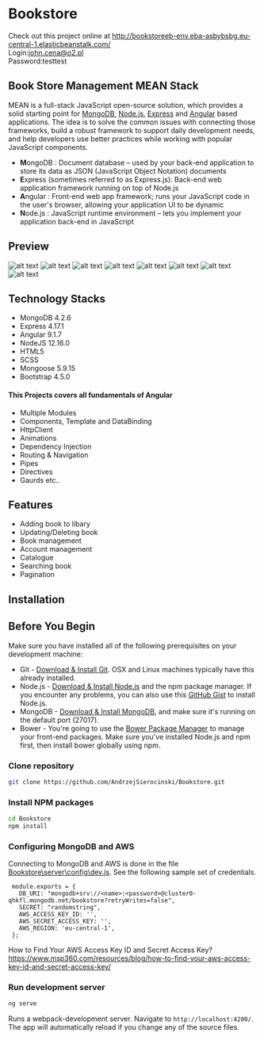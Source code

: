 # Bookstore
Check out this project online at http://bookstoreeb-env.eba-asbybsbg.eu-central-1.elasticbeanstalk.com/    
Login:john.cena@o2.pl   
Password:testtest   
## Book Store Management MEAN Stack

MEAN is a full-stack JavaScript open-source solution, which provides a solid starting point for [MongoDB](http://www.mongodb.org/), [Node.js](http://www.nodejs.org/), [Express](http://expressjs.com/)
and [Angular](http://angular.io/) based applications. The idea is to solve the common issues with connecting those frameworks, build a robust
 framework to support daily development needs, and help developers use better practices while working with popular JavaScript components.

- **M**ongoDB : Document database – used by your back-end application to store its data as JSON (JavaScript Object Notation) documents
- **E**xpress (sometimes referred to as Express.js): Back-end web application framework running on top of Node.js
- **A**ngular : Front-end web app framework; runs your JavaScript code in the user's browser, allowing your application UI to be dynamic
- **N**ode.js : JavaScript runtime environment – lets you implement your application back-end in JavaScript
## Preview

![alt text](https://github.com/AndrzejSierocinski/Bookstore/blob/master/src/assets/images/sign-in.png?raw=true)
![alt text](https://github.com/AndrzejSierocinski/Bookstore/blob/master/src/assets/images/sign-up.png?raw=true)
![alt text](https://github.com/AndrzejSierocinski/Bookstore/blob/master/src/assets/images/view-book.png?raw=true)
![alt text](https://github.com/AndrzejSierocinski/Bookstore/blob/master/src/assets/images/create-book.png?raw=true)
![alt text](https://github.com/AndrzejSierocinski/Bookstore/blob/master/src/assets/images/create-book-filled.png?raw=true)
![alt text](https://github.com/AndrzejSierocinski/Bookstore/blob/master/src/assets/images/search.png?raw=true)
![alt text](https://github.com/AndrzejSierocinski/Bookstore/blob/master/src/assets/images/details.png?raw=true)
![alt text](https://github.com/AndrzejSierocinski/Bookstore/blob/master/src/assets/images/manage-book.png?raw=true)

## Technology Stacks
- MongoDB 4.2.6
- Express 4.17.1
- Angular 9.1.7
- NodeJS 12.16.0
- HTML5
- SCSS 
- Mongoose 5.9.15
- Bootstrap 4.5.0

#### This Projects covers all fundamentals of Angular

- Multiple Modules
- Components, Template and DataBinding
- HttpClient
- Animations
- Dependency Injection
- Routing & Navigation
- Pipes
- Directives
- Gaurds etc..

## Features
- Adding book to libary
- Updating/Deleting book
- Book management
- Account management
- Catalogue
- Searching book
- Pagination

## Installation

## Before You Begin
Make sure you have installed all of the following prerequisites on your development machine:
* Git - [Download & Install Git](https://git-scm.com/downloads). OSX and Linux machines typically have this already installed.
* Node.js - [Download & Install Node.js](https://nodejs.org/en/download/) and the npm package manager. If you encounter any problems, you can also use this [GitHub Gist](https://gist.github.com/isaacs/579814) to install Node.js.
* MongoDB - [Download & Install MongoDB](http://www.mongodb.org/downloads), and make sure it's running on the default port (27017).
* Bower - You're going to use the [Bower Package Manager](http://bower.io/) to manage your front-end packages. Make sure you've installed Node.js
 and npm first, then install bower globally using npm.

### Clone repository

```bash
git clone https://github.com/AndrzejSierocinski/Bookstore.git
```

### Install NPM packages

```bash
cd Bookstore
npm install
```


### Configuring MongoDB and AWS

Connecting to MongoDB and AWS is done in the file [Bookstore\server\config\dev.js](server/config/dev.js). See the following sample set of credentials.
 
```
 module.exports = {
   DB_URI: "mongodb+srv://<name>:<password>@cluster0-qhkfl.mongodb.net/bookstore?retryWrites=false",
   SECRET: "randomstring",
   AWS_ACCESS_KEY_ID: '',
   AWS_SECRET_ACCESS_KEY: '',
   AWS_REGION: 'eu-central-1',
 };
 ```
How to Find Your AWS Access Key ID and Secret Access Key?
https://www.msp360.com/resources/blog/how-to-find-your-aws-access-key-id-and-secret-access-key/

### Run development server

```bash
ng serve
```

Runs a webpack-development server. Navigate to `http://localhost:4200/`. The app will automatically reload if you change any of the source files.


